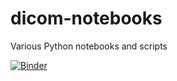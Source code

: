 # dicom-notebooks
Various Python notebooks and scripts

[![Binder](http://mybinder.org/badge.svg)](http://mybinder.org:/repo/bastula/dicom-notebooks)

